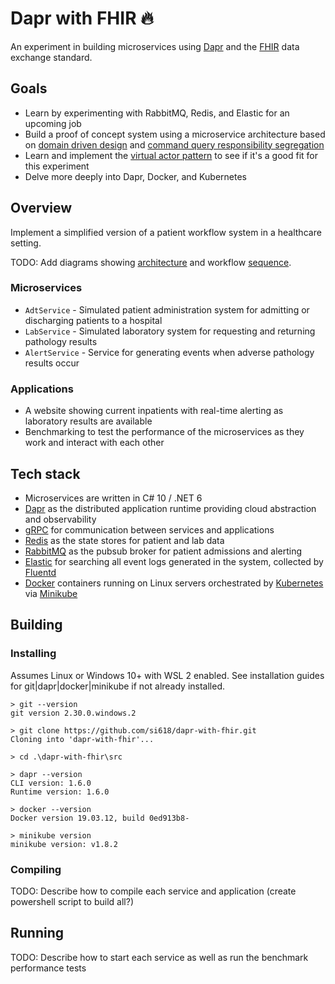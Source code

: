 # Dapr with FHIR 🔥

An experiment in building microservices using [Dapr](dapr.io) and the [FHIR](https://hl7.org/fhir/) data exchange standard.

## Goals

- Learn by experimenting with RabbitMQ, Redis, and Elastic for an upcoming job
- Build a proof of concept system using a microservice architecture based on [domain driven design](https://docs.microsoft.com/en-us/dotnet/architecture/microservices/microservice-ddd-cqrs-patterns/ddd-oriented-microservice) and [command query responsibility segregation](https://docs.microsoft.com/en-us/dotnet/architecture/microservices/microservice-ddd-cqrs-patterns/apply-simplified-microservice-cqrs-ddd-patterns)
- Learn and implement the [virtual actor pattern](https://docs.microsoft.com/en-us/dotnet/architecture/dapr-for-net-developers/actors) to see if it's a good fit for this experiment
- Delve more deeply into Dapr, Docker, and Kubernetes

## Overview

Implement a simplified version of a patient workflow system in a healthcare setting.

TODO: Add diagrams showing [architecture](https://docs.microsoft.com/en-us/dotnet/architecture/dapr-for-net-developers/media/the-world-is-distributed/distributed-design.png) and workflow [sequence](https://docs.microsoft.com/en-us/dotnet/architecture/dapr-for-net-developers/media/sample-application/sequence.png).

### Microservices

- `AdtService` - Simulated patient administration system for admitting or discharging patients to a hospital
- `LabService` - Simulated laboratory system for requesting and returning pathology results
- `AlertService` - Service for generating events when adverse pathology results occur

### Applications

- A website showing current inpatients with real-time alerting as laboratory results are available
- Benchmarking to test the performance of the microservices as they work and interact with each other

## Tech stack
- Microservices are written in C# 10 / .NET 6
- [Dapr](https://docs.dapr.io/concepts/overview/) as the distributed application runtime providing cloud abstraction and observability
- [gRPC](https://docs.dapr.io/operations/configuration/grpc/) for communication between services and applications
- [Redis](https://docs.dapr.io/reference/components-reference/supported-state-stores/setup-redis/) as the state stores for patient and lab data
- [RabbitMQ](https://docs.dapr.io/reference/components-reference/supported-pubsub/setup-rabbitmq/) as the pubsub broker for patient admissions and alerting
- [Elastic](https://docs.dapr.io/operations/monitoring/logging/fluentd/) for searching all event logs generated in the system, collected by [Fluentd](https://www.fluentd.org/)
- [Docker](https://docs.dapr.io/operations/hosting/self-hosted/self-hosted-with-docker/) containers running on Linux servers orchestrated by [Kubernetes](https://docs.dapr.io/operations/hosting/kubernetes/kubernetes-overview/) via [Minikube](https://docs.dapr.io/operations/hosting/kubernetes/cluster/setup-minikube/)

## Building

### Installing

Assumes Linux or Windows 10+ with WSL 2 enabled. See installation guides for git|dapr|docker|minikube if not already installed.

```shell
> git --version
git version 2.30.0.windows.2

> git clone https://github.com/si618/dapr-with-fhir.git
Cloning into 'dapr-with-fhir'...

> cd .\dapr-with-fhir\src

> dapr --version
CLI version: 1.6.0
Runtime version: 1.6.0

> docker --version
Docker version 19.03.12, build 0ed913b8-

> minikube version
minikube version: v1.8.2
```

### Compiling

TODO: Describe how to compile each service and application (create powershell script to build all?)


## Running

TODO: Describe how to start each service as well as run the benchmark performance tests
